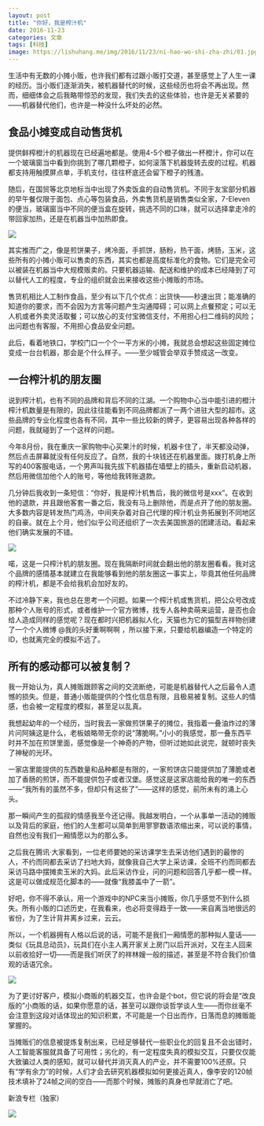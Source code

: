```yaml
---
layout: post
title: "你好，我是榨汁机"
date: 2016-11-23
categories: 文章
tags: [科技]
image: https://lishuhang.me/img/2016/11/23/ni-hao-wo-shi-zha-zhi/01.jpg
---
```


生活中有无数的小摊小贩，也许我们都有过跟小贩打交道，甚至感觉上了人生一课的经历。当小贩们逐渐消失，被机器替代的时候，这些经历也将会不再出现。然而，细细体会之后我略带惊恐的发现，我们失去的这些体验，也许是无关紧要的——机器替代他们，也许是一种没什么坏处的必然。

## 食品小摊变成自动售货机

提供鲜榨橙汁的机器现在已经遍地都是。使用4-5个橙子做出一杯橙汁，你可以在一个玻璃窗当中看到你挑到了哪几颗橙子，如何滚落下机器旋转去皮的过程。机器都支持用触摸屏点单，手机支付，往往杯底还会留下橙子的残渣。

随后，在国贸等北京地标当中出现了外卖饭盒的自动售货机。不同于友宝部分机器的早午餐仅限于面包、点心等包装食品，外卖售货机是销售类似全家，7-Eleven的便当，玻璃窗当中不同的便当盒在旋转，挑选不同的口味，就可以选择拿走冷的带回家加热，还是在机器当中加热即食。

![](http://mmbiz.qpic.cn/mmbiz_jpg/AdRKyBVLoHLyPV7YBvvw440BS3UPZPYOBHQq4PgIx7bJdia7gVvQDLvfzjIMjeJTEQA0v7X26m2vPTstZxQMUcQ/0?wx_fmt=jpeg)

其实推而广之，像是煎饼果子，烤冷面，手抓饼，肠粉，热干面，烤肠，玉米，这些所有的小摊小贩可以售卖的东西，其实也都是高度标准化的食物。它们是完全可以被装在机器当中大规模贩卖的。只要机器运输、配送和维护的成本已经降到了可以替代人工的程度，专业的组织就会出来接收这些小摊贩的市场。

售货机相比人工制作食品，至少有以下几个优点：出货快——秒速出货；能准确的知道你的要求，而不会因为方言等问题产生沟通障碍；可以网上点餐预定；可以无人机或者外卖灵活取餐；可以放心的支付宝微信支付，不用担心扫二维码的风险；出问题也有客服，不用担心食品安全问题。

此后，看着地铁口，学校门口一个个一平方米的小摊，我就总会想起这些固定摊位变成一台台机器，那会是个什么样子。——至少城管会举双手赞成这一改变。

## 一台榨汁机的朋友圈

说到榨汁机，也有不同的品牌和背后不同的江湖。一个购物中心当中能引进的橙汁榨汁机数量是有限的，因此往往能看到不同品牌都派了一两个进驻大型的超市。这些品牌的专业化程度也各有不同，其中一些比较新的牌子，更容易出现各种各样的问题，我就碰到了一个这样的问题。

今年8月份，我在重庆一家购物中心买果汁的时候，机器卡住了，半天都没动弹，然后点击屏幕就没有任何反应了。自然，我的十块钱还在机器里面。拨打机身上所写的400客服电话，一个男声叫我先拔下机器插在墙壁上的插头，重新启动机器，然后用微信加他个人的账号，等他给我转账退款。

几分钟后我收到一条短信：“你好，我是榨汁机售后，我的微信号是xxx”。在收到他的退款，并且跟他客套一番之后，我没有马上删除他，而是点开了他的朋友圈。大多数内容是转发热门鸡汤，中间夹杂着对自己代理的榨汁机业务拓展到不同地区的自豪。就在上个月，他们似乎公司还组织了一次去美国旅游的团建活动。看起来他们确实发展的不错。

![](https://lishuhang.me/img/2016/11/23/ni-hao-wo-shi-zha-zhi/01.jpg)

喏，这是一只榨汁机的朋友圈。现在我隔断时间就会翻出他的朋友圈看看。我对这个品牌的感情基本就建立在我能够看到他的朋友圈这一事实上，毕竟其他任何品牌的榨汁机，都是不会给我机会加好友的。

不过冷静下来，我也总在思考一个问题。如果一个榨汁机或售货机，把公众号改成那种个人账号的形式，或者维护一个官方微博，找专人各种卖萌来运营，是否也会给人造成同样的感觉呢？现在都时兴把机器拟人化，天猫也为它的猫型吉祥物创建了一个个人微博 @我的头好重啊啊啊 ，所以接下来，只要给机器编造一个特定的ID，也就离完全的模拟不远了。

## 所有的感动都可以被复制？

我一开始认为，真人摊贩跟顾客之间的交流断绝，可能是机器替代人之后最令人遗憾的损失。但是，普通小贩能提供的个性化信息有限，且极易被复制。这些人的情感，也会被一定程度的模拟，甚至足以乱真。

我想起幼年的一个经历，当时我去一家做煎饼果子的摊位，我指着一叠油炸过的薄片问阿姨这是什么，老板娘略带无奈的说“薄脆啊。”小小的我感觉，那一叠东西平时并不加在煎饼里面，感觉像是一个神奇的产物，但听过她如此说完，就顿时丧失了神秘的光环。

一家店里能提供的东西数量和品种都是有限的，一家煎饼店只能提供加了薄脆或者加了香肠的煎饼，而不能提供包子或者汉堡。感觉这是这家店能给我的唯一的东西——“我所有的虽然不多，但却只有这些了”——这样的感觉，前所未有的涌上心头。

那一瞬间产生的孤寂的情感我至今还记得。我越发明白，一个从事单一活动的摊贩以及背后的家庭，他们的人生都可以简单到用寥寥数语浓缩出来，可以说的事情，自然也没有我们一厢情愿以为的那么多。

之后我在腾讯·大家看到，一位老师要她的采访课学生去采访他们遇到的最惨的人，不约而同都去采访了扫地大妈，就像我自己大学上采访课，全班不约而同都去采访马路中摆摊卖玉米的大妈。此后采访作业，问的问题和回答几乎都一模一样。这是可以做成规范化脚本的——就像“我膝盖中了一箭”。

好吧，你不得不承认，用一个游戏中的NPC来当小摊贩，你几乎感觉不到什么损失。所有小贩的口述历史，在我看来，也必将变得趋于一致——来自离当地很远的省份，为了生计背井离乡过来，云云。

所以，一个机器拥有人格以后说的话，可能不是我们一厢情愿的那种拟人童话——类似《玩具总动员》，玩具们在小主人离开家关上房门以后开派对，又在主人回来以前收拾好一切——而是我们听厌了的祥林嫂一般的描述，甚至是不符合我们价值观的话语冗余。

![](https://lishuhang.me/img/2016/11/23/ni-hao-wo-shi-zha-zhi/02.jpg)

为了更讨好客户，模拟小商贩的机器交互，也许会是个bot，但它说的将会是“改良版的”小商贩的话，如果你愿意的话，甚至可以跟你谈哲学谈人生——而你丝毫不会注意到这段对话体现出的知识积累，不可能是一个日出而作，日落而息的摊贩能掌握的。

当摊贩们的信息被提炼复制出来，已经足够替代一些职业化的回复且不会出错时，人工智能客服就具备了可用性；劣化的，有一定程度失真的模拟交互，只要仅仅能大致骗过人类的感知，就可以替代并消灭真人的产业，并不需要100%还原。只有“学有余力”的时候，人们才会去研究机器模拟如何更接近真人，像李安的120帧技术填补了24帧之间的空白——而那个时候，摊贩的真身也早就消亡了吧。

新浪专栏（独家）

![](https://lishuhang.me/img/2016/11/23/ni-hao-wo-shi-zha-zhi/03.jpg)
